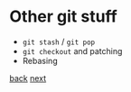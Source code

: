 # Other git stuff

- `git stash` / `git pop`
- `git checkout` and patching
- Rebasing

[back](13-00-workflow.md) [next](15-00-conclusion.md)

